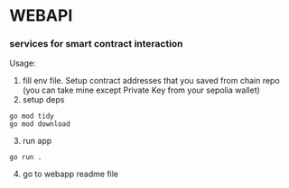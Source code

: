 # WEBAPI
### services for smart contract interaction

Usage:
1) fill env file. Setup contract addresses that you saved from chain repo (you can take mine except Private Key from your sepolia wallet) 
2) setup deps
```
go mod tidy
go mod download
```
3) run app 
```
go run .
```
4) go to webapp readme file
